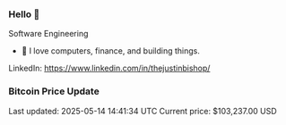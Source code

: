### Hello 🤙  

Software Engineering

- 🔭 I love computers, finance, and building things.
  
LinkedIn: https://www.linkedin.com/in/thejustinbishop/  






















































































### Bitcoin Price Update
Last updated: 2025-05-14 14:41:34 UTC
Current price: $103,237.00 USD

